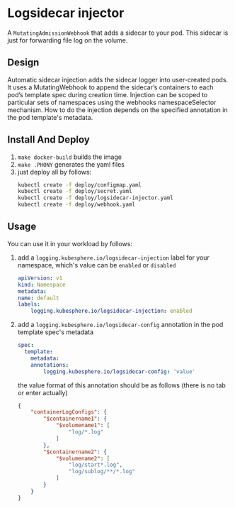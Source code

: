# Logsidecar injector

A `MutatingAdmissionWebhook` that adds a sidecar to your pod. This sidecar is just for forwarding file log on the volume.

## Design
Automatic sidecar injection adds the sidecar logger into user-created pods. It uses a MutatingWebhook to append the sidecar’s containers to each pod’s template spec during creation time. Injection can be scoped to particular sets of namespaces using the webhooks namespaceSelector mechanism. How to do the injection depends on the specified annotation in the pod template's metadata.

## Install And Deploy
1. `make docker-build` builds the image
1. `make .PHONY` generates the yaml files
1. just deploy all by follows:
    ```bash
    kubectl create -f deploy/configmap.yaml
    kubectl create -f deploy/secret.yaml
    kubectl create -f deploy/logsidecar-injector.yaml
    kubectl create -f deploy/webhook.yaml
    ```

## Usage
You can use it in your workload by follows:
1. add a `logging.kubesphere.io/logsidecar-injection` label for your namespace, which's value can be `enabled` or `disabled`
    ```yml
    apiVersion: v1
    kind: Namespace
    metadata:
    name: default
    labels:
        logging.kubesphere.io/logsidecar-injection: enabled
    ```
2. add a `logging.kubesphere.io/logsidecar-config` annotation in the pod template spec's metadata  
    ```yml
    spec:
      template:
        metadata:
        annotations:
            logging.kubesphere.io/logsidecar-config: 'value'
    ```
    the value format of this annotation should be as follows (there is no tab or enter actually)
    ```json
    {
        "containerLogConfigs": {
            "$containername1": {
                "$volumename1": [
                    "log/*.log"
                ]
            },
            "$containername2": {
                "$volumename2": [
                    "log/start*.log",
                    "log/sublog/**/*.log"
                ]
            }
        }
    }
    ```